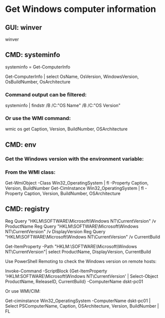 # Get Windows computer information

## GUI: winver

winver

## CMD: systeminfo

systeminfo = Get-ComputerInfo

Get-ComputerInfo | select OsName, OsVersion, WindowsVersion, OsBuildNumber, OsArchitecture

### Command output can be filtered:

systeminfo | findstr /B /C:"OS Name" /B /C:"OS Version"

### Or use the WMI command:

wmic os get Caption, Version, BuildNumber, OSArchitecture

## CMD: env

### Get the Windows version with the environment variable:

[System.Environment]::OSVersion.Version

### From the WMI class:

Get-WmiObject -Class Win32_OperatingSystem | fl -Property Caption, Version, BuildNumber
Get-CimInstance Win32_OperatingSystem | fl -Property Caption, Version, BuildNumber, OSArchitecture

## CMD: registry

Reg Query "HKLM\SOFTWARE\Microsoft\Windows NT\CurrentVersion" /v ProductName
Reg Query "HKLM\SOFTWARE\Microsoft\Windows NT\CurrentVersion" /v DisplayVersion
Reg Query "HKLM\SOFTWARE\Microsoft\Windows NT\CurrentVersion" /v CurrentBuild

Get-ItemProperty -Path "HKLM:\SOFTWARE\Microsoft\Windows NT\CurrentVersion"| select ProductName, DisplayVersion, CurrentBuild

Use PowerShell Remoting to check the Windows version on remote hosts:

Invoke-Command -ScriptBlock {Get-ItemProperty 'HKLM:SOFTWARE\Microsoft\Windows NT\CurrentVersion' | Select-Object ProductName, ReleaseID, CurrentBuild} -ComputerName dskt-pc01

Or use WMI/CIM:

Get-ciminstance Win32_OperatingSystem -ComputerName dskt-pc01 | Select PSComputerName, Caption, OSArchitecture, Version, BuildNumber | FL
